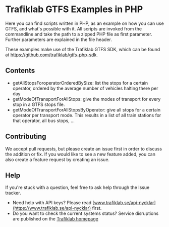 # Trafiklab GTFS Examples in PHP

Here you can find scripts written in PHP, as an example on how you can use GTFS, and what's possible with it. 
All scripts are invoked from the commandline and take the path to a zipped PHP file as first parameter. Further 
parameters are explained in the file header.

These examples make use of the Trafiklab GTFS SDK, which can be found at https://github.com/trafiklab/gtfs-php-sdk.

## Contents
- getAllStopsForoperatorOrderedBySize: list the stops for a certain operator, ordered by the average number of vehicles 
halting there per day
- getModeOfTransportForAllStops: give the modes of transport for every stop in a GTFS stops file.
- getModeOfTransportForAllStopsByOperator: give all stops for a certain operator per transport mode.
 This results in a list of all train stations for that operator, all bus stops, ...
## Contributing

We accept pull requests, but please create an issue first in order to discuss the addition or fix.
If you would like to see a new feature added, you can also create a feature request by creating an issue.

## Help

If you're stuck with a question, feel free to ask help through the Issue tracker.
- Need help with API keys? Please read [www.trafiklab.se/api-nycklar](https://www.trafiklab.se/api-nycklar) first.
- Do you want to check the current systems status? Service disruptions
 are published on the [Trafiklab homepage](https://www.trafiklab.se/)